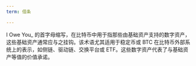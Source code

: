 ```yaml
---
term: 借条

---
```

I Owe You_ 的首字母缩写，在比特币中用于指那些由基础资产支持的数字资产，这些基础资产通常应与之挂钩。该术语尤其适用于稳定币或 BTC 在比特币外部系统上的表示，如侧链、驱动链、交换平台或 ETF。这些数字资产代表了与基础资产等值的价值承诺。